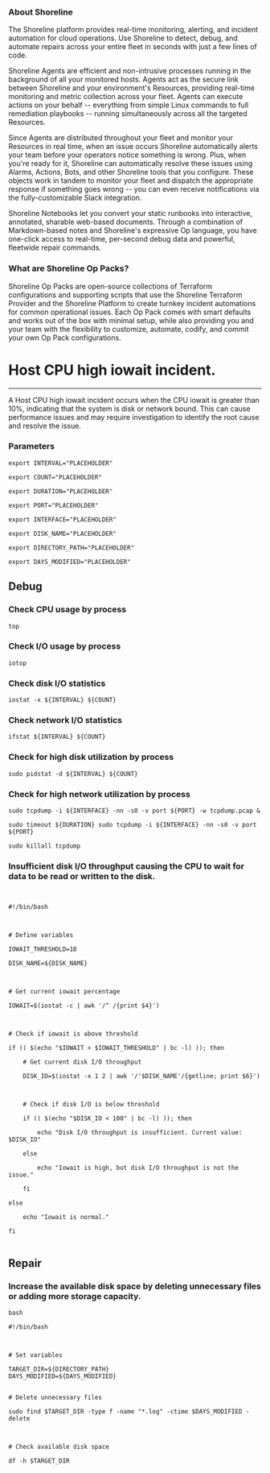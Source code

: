 
### About Shoreline
The Shoreline platform provides real-time monitoring, alerting, and incident automation for cloud operations. Use Shoreline to detect, debug, and automate repairs across your entire fleet in seconds with just a few lines of code.

Shoreline Agents are efficient and non-intrusive processes running in the background of all your monitored hosts. Agents act as the secure link between Shoreline and your environment's Resources, providing real-time monitoring and metric collection across your fleet. Agents can execute actions on your behalf -- everything from simple Linux commands to full remediation playbooks -- running simultaneously across all the targeted Resources.

Since Agents are distributed throughout your fleet and monitor your Resources in real time, when an issue occurs Shoreline automatically alerts your team before your operators notice something is wrong. Plus, when you're ready for it, Shoreline can automatically resolve these issues using Alarms, Actions, Bots, and other Shoreline tools that you configure. These objects work in tandem to monitor your fleet and dispatch the appropriate response if something goes wrong -- you can even receive notifications via the fully-customizable Slack integration.

Shoreline Notebooks let you convert your static runbooks into interactive, annotated, sharable web-based documents. Through a combination of Markdown-based notes and Shoreline's expressive Op language, you have one-click access to real-time, per-second debug data and powerful, fleetwide repair commands.

### What are Shoreline Op Packs?
Shoreline Op Packs are open-source collections of Terraform configurations and supporting scripts that use the Shoreline Terraform Provider and the Shoreline Platform to create turnkey incident automations for common operational issues. Each Op Pack comes with smart defaults and works out of the box with minimal setup, while also providing you and your team with the flexibility to customize, automate, codify, and commit your own Op Pack configurations.

# Host CPU high iowait incident.
---

A Host CPU high iowait incident occurs when the CPU iowait is greater than 10%, indicating that the system is disk or network bound. This can cause performance issues and may require investigation to identify the root cause and resolve the issue.

### Parameters
```shell
export INTERVAL="PLACEHOLDER"

export COUNT="PLACEHOLDER"

export DURATION="PLACEHOLDER"

export PORT="PLACEHOLDER"

export INTERFACE="PLACEHOLDER"

export DISK_NAME="PLACEHOLDER"

export DIRECTORY_PATH="PLACEHOLDER"

export DAYS_MODIFIED="PLACEHOLDER"
```

## Debug

### Check CPU usage by process
```shell
top
```

### Check I/O usage by process
```shell
iotop
```

### Check disk I/O statistics
```shell
iostat -x ${INTERVAL} ${COUNT}
```

### Check network I/O statistics
```shell
ifstat ${INTERVAL} ${COUNT}
```

### Check for high disk utilization by process
```shell
sudo pidstat -d ${INTERVAL} ${COUNT}
```

### Check for high network utilization by process
```shell
sudo tcpdump -i ${INTERFACE} -nn -s0 -v port ${PORT} -w tcpdump.pcap &

sudo timeout ${DURATION} sudo tcpdump -i ${INTERFACE} -nn -s0 -v port ${PORT}

sudo killall tcpdump
```

### Insufficient disk I/O throughput causing the CPU to wait for data to be read or written to the disk.
```shell


#!/bin/bash



# Define variables

IOWAIT_THRESHOLD=10

DISK_NAME=${DISK_NAME}



# Get current iowait percentage

IOWAIT=$(iostat -c | awk '/^ /{print $4}')



# Check if iowait is above threshold

if (( $(echo "$IOWAIT > $IOWAIT_THRESHOLD" | bc -l) )); then

    # Get current disk I/O throughput

    DISK_IO=$(iostat -x 1 2 | awk '/'$DISK_NAME'/{getline; print $6}')



    # Check if disk I/O is below threshold

    if (( $(echo "$DISK_IO < 100" | bc -l) )); then

        echo "Disk I/O throughput is insufficient. Current value: $DISK_IO"

    else

        echo "Iowait is high, but disk I/O throughput is not the issue."

    fi

else

    echo "Iowait is normal."

fi


```

## Repair

### Increase the available disk space by deleting unnecessary files or adding more storage capacity.
```shell
bash

#!/bin/bash



# Set variables

TARGET_DIR=${DIRECTORY_PATH}
DAYS_MODIFIED=${DAYS_MODIFIED}


# Delete unnecessary files

sudo find $TARGET_DIR -type f -name "*.log" -ctime $DAYS_MODIFIED -delete



# Check available disk space

df -h $TARGET_DIR


```